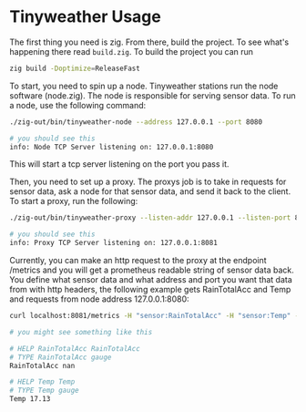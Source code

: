 # Tinyweather Usage

The first thing you need is zig. From there, build the project. To see what's happening there read `build.zig`. To build the project you can run 

```bash
zig build -Doptimize=ReleaseFast
```

To start, you need to spin up a node. Tinyweather stations run the node software (node.zig). The node is responsible for serving sensor data. To run a node, use the following command: 

```bash
./zig-out/bin/tinyweather-node --address 127.0.0.1 --port 8080

# you should see this
info: Node TCP Server listening on: 127.0.0.1:8080
```

This will start a tcp server listening on the port you pass it.

Then, you need to set up a proxy. The proxys job is to take in requests for sensor data, ask a node for that sensor data, and send it back to the client. To start a proxy, run the following:

```bash
./zig-out/bin/tinyweather-proxy --listen-addr 127.0.0.1 --listen-port 8081 

# you should see this
info: Proxy TCP Server listening on: 127.0.0.1:8081
```

Currently, you can make an http request to the proxy at the endpoint /metrics and you will get a prometheus readable string of sensor data back. You define what sensor data and what address and port you want that data from with http headers, the following example gets RainTotalAcc and Temp and requests from node address 127.0.0.1:8080: 

```bash
curl localhost:8081/metrics -H "sensor:RainTotalAcc" -H "sensor:Temp" -H "address:127.0.0.1" -H "port:8080" 

# you might see something like this

# HELP RainTotalAcc RainTotalAcc
# TYPE RainTotalAcc gauge
RainTotalAcc nan

# HELP Temp Temp
# TYPE Temp gauge
Temp 17.13
```


